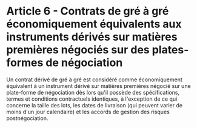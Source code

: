 # Article 6 - Contrats de gré à gré économiquement équivalents aux instruments dérivés sur matières premières négociés sur des plates-formes de négociation


Un contrat dérivé de gré à gré est considéré comme économiquement équivalent à un instrument dérivé sur matières premières négocié sur une plate-forme de négociation dès lors qu'il possède des spécifications, termes et conditions contractuels identiques, à l'exception de ce qui concerne la taille des lots, les dates de livraison (qui peuvent varier de moins d'un jour calendaire) et les accords de gestion des risques postnégociation.
